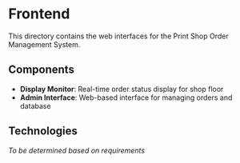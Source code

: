 # Frontend

This directory contains the web interfaces for the Print Shop Order Management System.

## Components

- **Display Monitor**: Real-time order status display for shop floor
- **Admin Interface**: Web-based interface for managing orders and database

## Technologies

*To be determined based on requirements*
